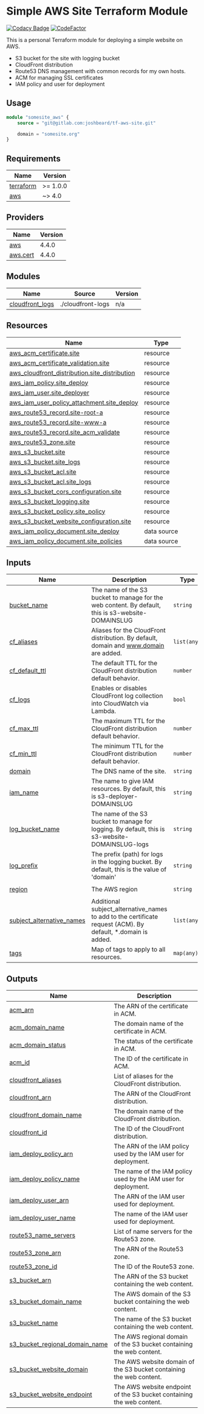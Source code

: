 # Simple AWS Site Terraform Module

[![Codacy Badge](https://app.codacy.com/project/badge/Grade/e0b629fbd8644ecbbc5432be24c64947)](https://www.codacy.com/gh/joshbeard/tf-aws-site/dashboard?utm_source=github.com&amp;utm_medium=referral&amp;utm_content=joshbeard/tf-aws-site&amp;utm_campaign=Badge_Grade)
[![CodeFactor](https://www.codefactor.io/repository/github/joshbeard/tf-aws-site/badge)](https://www.codefactor.io/repository/github/joshbeard/tf-aws-site)

This is a personal Terraform module for deploying a simple website on AWS.

* S3 bucket for the site with logging bucket
* CloudFront distribution
* Route53 DNS management with common records for my own hosts.
* ACM for managing SSL certificates
* IAM policy and user for deployment

## Usage

```terraform
module "somesite_aws" {
    source = "git@gitlab.com:joshbeard/tf-aws-site.git"

    domain = "somesite.org"
}
```

<!-- BEGINNING OF PRE-COMMIT-TERRAFORM DOCS HOOK -->
## Requirements

| Name | Version |
|------|---------|
| <a name="requirement_terraform"></a> [terraform](#requirement\_terraform) | >= 1.0.0 |
| <a name="requirement_aws"></a> [aws](#requirement\_aws) | ~> 4.0 |

## Providers

| Name | Version |
|------|---------|
| <a name="provider_aws"></a> [aws](#provider\_aws) | 4.4.0 |
| <a name="provider_aws.cert"></a> [aws.cert](#provider\_aws.cert) | 4.4.0 |

## Modules

| Name | Source | Version |
|------|--------|---------|
| <a name="module_cloudfront_logs"></a> [cloudfront\_logs](#module\_cloudfront\_logs) | ./cloudfront-logs | n/a |

## Resources

| Name | Type |
|------|------|
| [aws_acm_certificate.site](https://registry.terraform.io/providers/hashicorp/aws/latest/docs/resources/acm_certificate) | resource |
| [aws_acm_certificate_validation.site](https://registry.terraform.io/providers/hashicorp/aws/latest/docs/resources/acm_certificate_validation) | resource |
| [aws_cloudfront_distribution.site_distribution](https://registry.terraform.io/providers/hashicorp/aws/latest/docs/resources/cloudfront_distribution) | resource |
| [aws_iam_policy.site_deploy](https://registry.terraform.io/providers/hashicorp/aws/latest/docs/resources/iam_policy) | resource |
| [aws_iam_user.site_deployer](https://registry.terraform.io/providers/hashicorp/aws/latest/docs/resources/iam_user) | resource |
| [aws_iam_user_policy_attachment.site_deploy](https://registry.terraform.io/providers/hashicorp/aws/latest/docs/resources/iam_user_policy_attachment) | resource |
| [aws_route53_record.site-root-a](https://registry.terraform.io/providers/hashicorp/aws/latest/docs/resources/route53_record) | resource |
| [aws_route53_record.site-www-a](https://registry.terraform.io/providers/hashicorp/aws/latest/docs/resources/route53_record) | resource |
| [aws_route53_record.site_acm_validate](https://registry.terraform.io/providers/hashicorp/aws/latest/docs/resources/route53_record) | resource |
| [aws_route53_zone.site](https://registry.terraform.io/providers/hashicorp/aws/latest/docs/resources/route53_zone) | resource |
| [aws_s3_bucket.site](https://registry.terraform.io/providers/hashicorp/aws/latest/docs/resources/s3_bucket) | resource |
| [aws_s3_bucket.site_logs](https://registry.terraform.io/providers/hashicorp/aws/latest/docs/resources/s3_bucket) | resource |
| [aws_s3_bucket_acl.site](https://registry.terraform.io/providers/hashicorp/aws/latest/docs/resources/s3_bucket_acl) | resource |
| [aws_s3_bucket_acl.site_logs](https://registry.terraform.io/providers/hashicorp/aws/latest/docs/resources/s3_bucket_acl) | resource |
| [aws_s3_bucket_cors_configuration.site](https://registry.terraform.io/providers/hashicorp/aws/latest/docs/resources/s3_bucket_cors_configuration) | resource |
| [aws_s3_bucket_logging.site](https://registry.terraform.io/providers/hashicorp/aws/latest/docs/resources/s3_bucket_logging) | resource |
| [aws_s3_bucket_policy.site_policy](https://registry.terraform.io/providers/hashicorp/aws/latest/docs/resources/s3_bucket_policy) | resource |
| [aws_s3_bucket_website_configuration.site](https://registry.terraform.io/providers/hashicorp/aws/latest/docs/resources/s3_bucket_website_configuration) | resource |
| [aws_iam_policy_document.site_deploy](https://registry.terraform.io/providers/hashicorp/aws/latest/docs/data-sources/iam_policy_document) | data source |
| [aws_iam_policy_document.site_policies](https://registry.terraform.io/providers/hashicorp/aws/latest/docs/data-sources/iam_policy_document) | data source |

## Inputs

| Name | Description | Type | Default | Required |
|------|-------------|------|---------|:--------:|
| <a name="input_bucket_name"></a> [bucket\_name](#input\_bucket\_name) | The name of the S3 bucket to manage for the web content. By default, this is s3-website-DOMAINSLUG | `string` | `null` | no |
| <a name="input_cf_aliases"></a> [cf\_aliases](#input\_cf\_aliases) | Aliases for the CloudFront distribution. By default, domain and www.domain are added. | `list(any)` | `[]` | no |
| <a name="input_cf_default_ttl"></a> [cf\_default\_ttl](#input\_cf\_default\_ttl) | The default TTL for the CloudFront distribution default behavior. | `number` | `2592000` | no |
| <a name="input_cf_logs"></a> [cf\_logs](#input\_cf\_logs) | Enables or disables CloudFront log collection into CloudWatch via Lambda. | `bool` | `true` | no |
| <a name="input_cf_max_ttl"></a> [cf\_max\_ttl](#input\_cf\_max\_ttl) | The maximum TTL for the CloudFront distribution default behavior. | `number` | `7776000` | no |
| <a name="input_cf_min_ttl"></a> [cf\_min\_ttl](#input\_cf\_min\_ttl) | The minimum TTL for the CloudFront distribution default behavior. | `number` | `0` | no |
| <a name="input_domain"></a> [domain](#input\_domain) | The DNS name of the site. | `string` | n/a | yes |
| <a name="input_iam_name"></a> [iam\_name](#input\_iam\_name) | The name to give IAM resources. By default, this is s3-deployer-DOMAINSLUG | `string` | `null` | no |
| <a name="input_log_bucket_name"></a> [log\_bucket\_name](#input\_log\_bucket\_name) | The name of the S3 bucket to manage for logging. By default, this is s3-website-DOMAINSLUG-logs | `string` | `null` | no |
| <a name="input_log_prefix"></a> [log\_prefix](#input\_log\_prefix) | The prefix (path) for logs in the logging bucket. By default, this is the value of 'domain' | `string` | `null` | no |
| <a name="input_region"></a> [region](#input\_region) | The AWS region | `string` | `"us-west-2"` | no |
| <a name="input_subject_alternative_names"></a> [subject\_alternative\_names](#input\_subject\_alternative\_names) | Additional subject\_alternative\_names to add to the certificate request (ACM). By default, *.domain is added. | `list(any)` | `[]` | no |
| <a name="input_tags"></a> [tags](#input\_tags) | Map of tags to apply to all resources. | `map(any)` | `{}` | no |

## Outputs

| Name | Description |
|------|-------------|
| <a name="output_acm_arn"></a> [acm\_arn](#output\_acm\_arn) | The ARN of the certificate in ACM. |
| <a name="output_acm_domain_name"></a> [acm\_domain\_name](#output\_acm\_domain\_name) | The domain name of the certificate in ACM. |
| <a name="output_acm_domain_status"></a> [acm\_domain\_status](#output\_acm\_domain\_status) | The status of the certificate in ACM. |
| <a name="output_acm_id"></a> [acm\_id](#output\_acm\_id) | The ID of the certificate in ACM. |
| <a name="output_cloudfront_aliases"></a> [cloudfront\_aliases](#output\_cloudfront\_aliases) | List of aliases for the CloudFront distribution. |
| <a name="output_cloudfront_arn"></a> [cloudfront\_arn](#output\_cloudfront\_arn) | The ARN of the CloudFront distribution. |
| <a name="output_cloudfront_domain_name"></a> [cloudfront\_domain\_name](#output\_cloudfront\_domain\_name) | The domain name of the CloudFront distribution. |
| <a name="output_cloudfront_id"></a> [cloudfront\_id](#output\_cloudfront\_id) | The ID of the CloudFront distribution. |
| <a name="output_iam_deploy_policy_arn"></a> [iam\_deploy\_policy\_arn](#output\_iam\_deploy\_policy\_arn) | The ARN of the IAM policy used by the IAM user for deployment. |
| <a name="output_iam_deploy_policy_name"></a> [iam\_deploy\_policy\_name](#output\_iam\_deploy\_policy\_name) | The name of the IAM policy used by the IAM user for deployment. |
| <a name="output_iam_deploy_user_arn"></a> [iam\_deploy\_user\_arn](#output\_iam\_deploy\_user\_arn) | The ARN of the IAM user used for deployment. |
| <a name="output_iam_deploy_user_name"></a> [iam\_deploy\_user\_name](#output\_iam\_deploy\_user\_name) | The name of the IAM user used for deployment. |
| <a name="output_route53_name_servers"></a> [route53\_name\_servers](#output\_route53\_name\_servers) | List of name servers for the Route53 zone. |
| <a name="output_route53_zone_arn"></a> [route53\_zone\_arn](#output\_route53\_zone\_arn) | The ARN of the Route53 zone. |
| <a name="output_route53_zone_id"></a> [route53\_zone\_id](#output\_route53\_zone\_id) | The ID of the Route53 zone. |
| <a name="output_s3_bucket_arn"></a> [s3\_bucket\_arn](#output\_s3\_bucket\_arn) | The ARN of the S3 bucket containing the web content. |
| <a name="output_s3_bucket_domain_name"></a> [s3\_bucket\_domain\_name](#output\_s3\_bucket\_domain\_name) | The AWS domain of the S3 bucket containing the web content. |
| <a name="output_s3_bucket_name"></a> [s3\_bucket\_name](#output\_s3\_bucket\_name) | The name of the S3 bucket containing the web content. |
| <a name="output_s3_bucket_regional_domain_name"></a> [s3\_bucket\_regional\_domain\_name](#output\_s3\_bucket\_regional\_domain\_name) | The AWS regional domain of the S3 bucket containing the web content. |
| <a name="output_s3_bucket_website_domain"></a> [s3\_bucket\_website\_domain](#output\_s3\_bucket\_website\_domain) | The AWS website domain of the S3 bucket containing the web content. |
| <a name="output_s3_bucket_website_endpoint"></a> [s3\_bucket\_website\_endpoint](#output\_s3\_bucket\_website\_endpoint) | The AWS website endpoint of the S3 bucket containing the web content. |
<!-- END OF PRE-COMMIT-TERRAFORM DOCS HOOK -->
